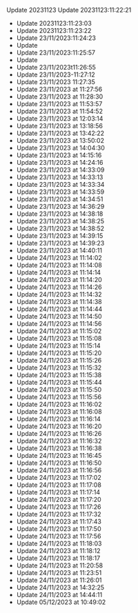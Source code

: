 Update 20231123
Update 20231123:11:22:21
- Update 20231123:11:23:03
- Update 20231123:11:23:22
- Update 23/11/2023:11:24:23
- Update 
- Update 23/11/2023:11:25:57
- Update 
- Update 23/11/2023t11:26:55
- Update 23/11/2023-11:27:12
- Update 23/11/2023 11:27:35
- Update 23/11/2023 at 11:27:56
- Update 23/11/2023 at 11:28:30
- Update 23/11/2023 at 11:53:57
- Update 23/11/2023 at 11:54:52
- Update 23/11/2023 at 12:03:14
- Update 23/11/2023 at 13:18:56
- Update 23/11/2023 at 13:42:22
- Update 23/11/2023 at 13:50:02
- Update 23/11/2023 at 14:04:30
- Update 23/11/2023 at 14:15:16
- Update 23/11/2023 at 14:24:16
- Update 23/11/2023 at 14:33:09
- Update 23/11/2023 at 14:33:13
- Update 23/11/2023 at 14:33:34
- Update 23/11/2023 at 14:33:59
- Update 23/11/2023 at 14:34:51
- Update 23/11/2023 at 14:36:29
- Update 23/11/2023 at 14:38:18
- Update 23/11/2023 at 14:38:25
- Update 23/11/2023 at 14:38:52
- Update 23/11/2023 at 14:39:15
- Update 23/11/2023 at 14:39:23
- Update 23/11/2023 at 14:40:11
- Update 24/11/2023 at 11:14:02
- Update 24/11/2023 at 11:14:08
- Update 24/11/2023 at 11:14:14
- Update 24/11/2023 at 11:14:20
- Update 24/11/2023 at 11:14:26
- Update 24/11/2023 at 11:14:32
- Update 24/11/2023 at 11:14:38
- Update 24/11/2023 at 11:14:44
- Update 24/11/2023 at 11:14:50
- Update 24/11/2023 at 11:14:56
- Update 24/11/2023 at 11:15:02
- Update 24/11/2023 at 11:15:08
- Update 24/11/2023 at 11:15:14
- Update 24/11/2023 at 11:15:20
- Update 24/11/2023 at 11:15:26
- Update 24/11/2023 at 11:15:32
- Update 24/11/2023 at 11:15:38
- Update 24/11/2023 at 11:15:44
- Update 24/11/2023 at 11:15:50
- Update 24/11/2023 at 11:15:56
- Update 24/11/2023 at 11:16:02
- Update 24/11/2023 at 11:16:08
- Update 24/11/2023 at 11:16:14
- Update 24/11/2023 at 11:16:20
- Update 24/11/2023 at 11:16:26
- Update 24/11/2023 at 11:16:32
- Update 24/11/2023 at 11:16:38
- Update 24/11/2023 at 11:16:45
- Update 24/11/2023 at 11:16:50
- Update 24/11/2023 at 11:16:56
- Update 24/11/2023 at 11:17:02
- Update 24/11/2023 at 11:17:08
- Update 24/11/2023 at 11:17:14
- Update 24/11/2023 at 11:17:20
- Update 24/11/2023 at 11:17:26
- Update 24/11/2023 at 11:17:32
- Update 24/11/2023 at 11:17:43
- Update 24/11/2023 at 11:17:50
- Update 24/11/2023 at 11:17:56
- Update 24/11/2023 at 11:18:03
- Update 24/11/2023 at 11:18:12
- Update 24/11/2023 at 11:18:17
- Update 24/11/2023 at 11:20:58
- Update 24/11/2023 at 11:23:51
- Update 24/11/2023 at 11:26:01
- Update 24/11/2023 at 14:32:25
- Update 24/11/2023 at 14:44:11
- Update 05/12/2023 at 10:49:02
